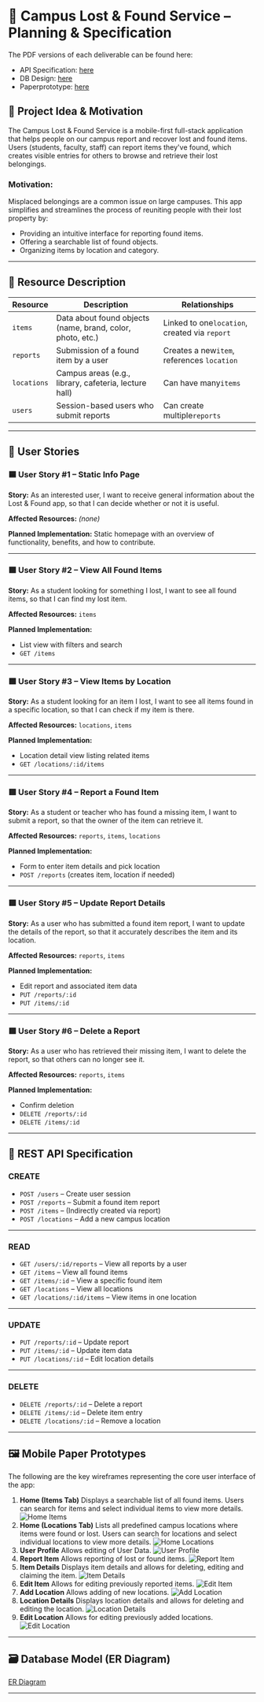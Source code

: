 # 📱 Campus Lost & Found Service – Planning & Specification

The PDF versions of each deliverable can be found here:

- API Specification: [here](pdfs/API_Specification.pdf)
- DB Design: [here](pdfs/DB_Design.pdf)
- Paperprototype: [here](pdfs/Paperprototype.pdf)

## 🎯 Project Idea & Motivation

The Campus Lost & Found Service is a mobile-first full-stack application that helps people on our campus report and recover lost and found items.
Users (students, faculty, staff) can report items they've found, which creates visible entries for others to browse and retrieve their lost belongings.

### Motivation:

Misplaced belongings are a common issue on large campuses. This app simplifies and streamlines the process of reuniting people with their lost property by:

- Providing an intuitive interface for reporting found items.
- Offering a searchable list of found objects.
- Organizing items by location and category.

---

## 🧩 Resource Description

| Resource    | Description                                                | Relationships                                 |
| ----------- | ---------------------------------------------------------- | --------------------------------------------- |
| `items`     | Data about found objects (name, brand, color, photo, etc.) | Linked to one`location`, created via `report` |
| `reports`   | Submission of a found item by a user                       | Creates a new`item`, references `location`    |
| `locations` | Campus areas (e.g., library, cafeteria, lecture hall)      | Can have many`items`                          |
| `users`     | Session-based users who submit reports                     | Can create multiple`reports`                  |

---

## 👤 User Stories

### 🟦 User Story #1 – Static Info Page

**Story:**
As an interested user, I want to receive general information about the Lost & Found app, so that I can decide whether or not it is useful.

**Affected Resources:**
_(none)_

**Planned Implementation:**
Static homepage with an overview of functionality, benefits, and how to contribute.

---

### 🟩 User Story #2 – View All Found Items

**Story:**
As a student looking for something I lost, I want to see all found items, so that I can find my lost item.

**Affected Resources:**
`items`

**Planned Implementation:**

- List view with filters and search
- `GET /items`

---

### 🟩 User Story #3 – View Items by Location

**Story:**
As a student looking for an item I lost, I want to see all items found in a specific location, so that I can check if my item is there.

**Affected Resources:**
`locations`, `items`

**Planned Implementation:**

- Location detail view listing related items
- `GET /locations/:id/items`

---

### 🟥 User Story #4 – Report a Found Item

**Story:**
As a student or teacher who has found a missing item, I want to submit a report, so that the owner of the item can retrieve it.

**Affected Resources:**
`reports`, `items`, `locations`

**Planned Implementation:**

- Form to enter item details and pick location
- `POST /reports` (creates item, location if needed)

---

### 🟥 User Story #5 – Update Report Details

**Story:**
As a user who has submitted a found item report, I want to update the details of the report, so that it accurately describes the item and its location.

**Affected Resources:**
`reports`, `items`

**Planned Implementation:**

- Edit report and associated item data
- `PUT /reports/:id`
- `PUT /items/:id`

---

### 🟥 User Story #6 – Delete a Report

**Story:**
As a user who has retrieved their missing item, I want to delete the report, so that others can no longer see it.

**Affected Resources:**
`reports`, `items`

**Planned Implementation:**

- Confirm deletion
- `DELETE /reports/:id`
- `DELETE /items/:id`

---

## 🧪 REST API Specification

### **CREATE**

- `POST /users` – Create user session
- `POST /reports` – Submit a found item report
- `POST /items` – (Indirectly created via report)
- `POST /locations` – Add a new campus location

---

### **READ**

- `GET /users/:id/reports` – View all reports by a user
- `GET /items` – View all found items
- `GET /items/:id` – View a specific found item
- `GET /locations` – View all locations
- `GET /locations/:id/items` – View items in one location

---

### **UPDATE**

- `PUT /reports/:id` – Update report
- `PUT /items/:id` – Update item data
- `PUT /locations/:id` – Edit location details

---

### **DELETE**

- `DELETE /reports/:id` – Delete a report
- `DELETE /items/:id` – Delete item entry
- `DELETE /locations/:id` – Remove a location

---

## 🖼️ Mobile Paper Prototypes

The following are the key wireframes representing the core user interface of the app:

1. **Home (Items Tab)**
   Displays a searchable list of all found items. Users can search for items and select individual items to view more details.
   ![Home Items](images/home_items.png)
2. **Home (Locations Tab)**
   Lists all predefined campus locations where items were found or lost. Users can search for locations and select individual locations to view more details.
   ![Home Locations](images/home_locations.png)
3. **User Profile**
   Allows editing of User Data.
   ![User Profile](images/user_profile.png)
4. **Report Item**
   Allows reporting of lost or found items.
   ![Report Item](images/report_item.png)
5. **Item Details**
   Displays item details and allows for deleting, editing and claiming the item.
   ![Item Details](images/item_details.png)
6. **Edit Item**
   Allows for editing previously reported items.
   ![Edit Item](images/edit_item.png)
7. **Add Location**
   Allows adding of new locations.
   ![Add Location](images/add_location.png)
8. **Location Details**
   Displays location details and allows for deleting and editing the location.
   ![Location Details](images/location_details.png)
9. **Edit Location**
   Allows for editing previously added locations.
   ![Edit Location](images/edit_location.png)

---

## 🗃️ Database Model (ER Diagram)

[ER Diagram](pdfs/DB_Design.pdf)

---
